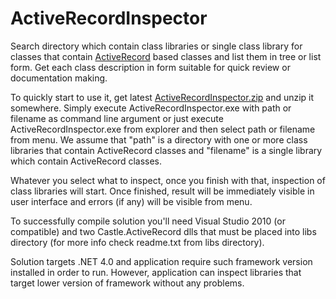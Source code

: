 # ActiveRecordInspector
Search directory which contain class libraries or single class library for classes that contain [ActiveRecord](http://www.castleproject.org/projects/activerecord/) based classes and list them in tree or list form. Get each class description in form suitable for quick review or documentation making.

To quickly start to use it, get latest [ActiveRecordInspector.zip](https://github.com/isindicic/ActiveRecordInspector/releases/download/1.0/ActiveRecordInspector.zip) and unzip it somewhere. 
Simply execute ActiveRecordInspector.exe with path or filename as command line argument or just execute ActiveRecordInspector.exe from explorer and then select path or filename from menu. 
We assume that "path" is a directory with one or more class libraries that contain ActiveRecord classes and "filename" is a single library which contain ActiveRecord classes.

Whatever you  select what to inspect, once you finish with that, inspection of class libraries will start. Once finished, result will be immediately visible in user interface and errors (if any) will be visible from menu.

To successfully compile solution you'll need Visual Studio 2010 (or compatible) and two Castle.ActiveRecord dlls that must be placed into libs directory (for more info check readme.txt from libs directory). 

Solution targets .NET 4.0 and application require such framework version installed in order to run. However, application can inspect libraries that target lower version of framework without any problems.

